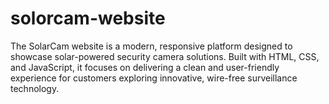 # solorcam-website
The SolarCam website is a modern, responsive platform designed to showcase solar-powered security camera solutions. Built with HTML, CSS, and JavaScript, it focuses on delivering a clean and user-friendly experience for customers exploring innovative, wire-free surveillance technology.
